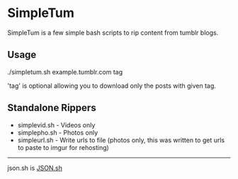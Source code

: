 # SimpleTum 

SimpleTum is a few simple bash scripts to rip content from tumblr blogs.

Usage
-------------

./simpletum.sh example.tumblr.com tag

'tag' is optional allowing you to download only the posts with given tag.

Standalone Rippers
-------------
* simplevid.sh - Videos only
* simplepho.sh - Photos only
* simpleurl.sh - Write urls to file (photos only, this was written to get urls to paste to imgur for rehosting)

 
-------------

json.sh is [JSON.sh](https://github.com/dominictarr/JSON.sh)
